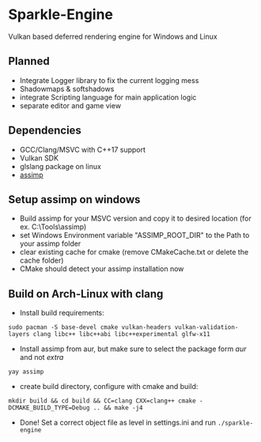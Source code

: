 # Sparkle-Engine  

Vulkan based deferred rendering engine for Windows and Linux 

## Planned
* Integrate Logger library to fix the current logging mess  
* Shadowmaps & softshadows
* integrate Scripting language for main application logic  
* separate editor and game view  

## Dependencies  
* GCC/Clang/MSVC with C++17 support  
* Vulkan SDK  
* glslang package on linux
* [assimp](https://github.com/assimp/assimp)


## Setup assimp on windows  
* Build assimp for your MSVC version and copy it to desired location (for ex. C:\Tools\assimp)  
* set Windows Environment variable "ASSIMP_ROOT_DIR" to the Path to your assimp folder  
* clear existing cache for cmake (remove CMakeCache.txt or delete the cache folder)  
* CMake should detect your assimp installation now

## Build on Arch-Linux with clang
* Install build requirements:  
```
sudo pacman -S base-devel cmake vulkan-headers vulkan-validation-layers clang libc++ libc++abi libc++experimental glfw-x11
```  
* Install assimp from aur, but make sure to select the package form *aur* and not *extra*   
```
yay assimp
```   
* create build directory, configure with cmake and build:  
```
mkdir build && cd build && CC=clang CXX=clang++ cmake -DCMAKE_BUILD_TYPE=Debug .. && make -j4
```
* Done! Set a correct object file as level in settings.ini and run ```./sparkle-engine```  
